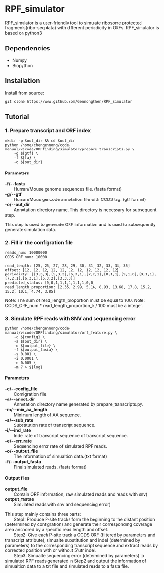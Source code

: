 # RPF_simulator
RPF_simulator is a user-friendly tool to simulate ribosome protected fragments(ribo-seq data) with different periodicity in ORFs.
RPF_simulator is based on python3
## Dependencies
* Numpy
* Biopython
## Installation
Install from source:
```
git clone https://www.github.com/GennongChen/RPF_simulator
```
## Tutorial

### 1. Prepare transcript and ORF index  
```
mkdir -p $out_dir && cd $out_dir
python /home/chengennong/code-manual/vscode/ORFfinding/simulator/prepare_transcripts.py \
    -g ${gtf} \
    -f ${fa} \
    -o ${out_dir}
```
#### Parameters  
  **-f/--fasta**  
    &emsp;&emsp;Human/Mouse genome sequences file. (fasta format)  
  **-g/--gtf**  
    &emsp;&emsp;Human/Mous gencode annotation file with CCDS tag. (gtf format)  
  **-o/--out_dir**  
    &emsp;&emsp;Annotation directory name. This directory is necessary for subsequent step.  

This step is used to generate ORF information and is used to subsequently generate simulation data.  

### 2. Fill in the configration file
```
reads_num: 10000000
CCDS_ORF_num: 10000

read_length: [25, 26, 27, 28, 29, 30, 31, 32, 33, 34, 35]
offset: [12, 12, 12, 12, 12, 12, 12, 12, 12, 12, 12]
periodicty: [[3,3,3],[5,3,2],[6,3,1],[7,2,1],[8,1,1],[9,1,0],[8,1,1],[7,2,1],[6,3,1],[5,3,2],[3,3,3]]
predicted_status: [0,0,1,1,1,1,1,1,1,0,0]
read_length_proportion: [2.35, 2.99, 5.16, 8.93, 13.68, 17.8, 15.2, 15.2, 10.1, 4.74, 3.85]
```
Note: The sum of read_length_proportion must be equal to 100.
Note: CCDS_ORF_num * read_length_proportion_k / 100 must be a integer.

### 3. Simulate RPF reads with SNV and sequencing error
```
python /home/chengennong/code-manual/vscode/ORFfinding/simulator/orf_feature.py \
    -c ${config} \
    -a ${out_dir} \
    -o ${output_file} \
    -f ${output_fasta} \
    -s 0.001 \
    -i 0.0001 \
    -e 0.005 \
    -m 7 > ${log}
```
#### Parameters  
  **-c/--config_file**  
    &emsp;&emsp;Configration file.  
  **-a/--annot_dir**  
    &emsp;&emsp;Annotation directory name generated by prepare_transcripts.py.  
  **-m/--min_aa_length**  
    &emsp;&emsp;Minimum length of AA sequence.  
  **-s/--sub_rate**  
    &emsp;&emsp;Substitution rate of transcript sequence.  
  **-i/--ind_rate**  
    &emsp;&emsp;Indel rate of transcript sequence of transcript sequence.  
  **-e/--err_rate**  
    &emsp;&emsp;Sequencing error rate of simulated RPF reads.  
  **-o/--output_file**  
    &emsp;&emsp;The information of simualtion data.(txt format)  
  **-f/--output_fasta**  
    &emsp;&emsp;Final simulated reads. (fasta format)  

#### Output files
  **output_file**  
    &emsp;&emsp;Contain ORF information, raw simulated reads and reads with snv)  
  **output_fastae**  
    &emsp;&emsp;Simulated reads with snv and sequencing error)  

This step mainly contains three parts:  
    &emsp;&emsp;Step1: Produce P-site tracks form the beginning to the distant position (determined by configration) and generate their corresponding coverage area anchored by a specific read length and offset.  
    &emsp;&emsp;Step2: Give each P-site track a CCDS ORF (filtered by parameters and transcript attribute), simualte substitution and indel (determined by parameters) to the corresponding transcript sequence and extract reads by corrected position with or without 5'utr indel.  
    &emsp;&emsp;Step3: Simualte sequencing error (determined by parameters) to simulated RPF reads generated in Step2 and output the information of simualtion data to a txt file and simulated reads to a fasta file.
